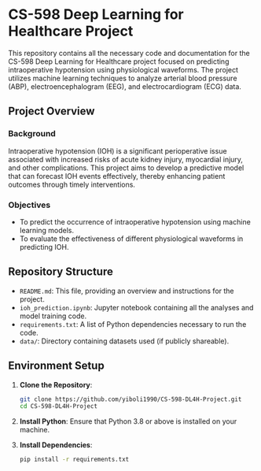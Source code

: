 # CS-598 Deep Learning for Healthcare Project

This repository contains all the necessary code and documentation for the CS-598 Deep Learning for Healthcare project focused on predicting intraoperative hypotension using physiological waveforms. The project utilizes machine learning techniques to analyze arterial blood pressure (ABP), electroencephalogram (EEG), and electrocardiogram (ECG) data.

## Project Overview

### Background
Intraoperative hypotension (IOH) is a significant perioperative issue associated with increased risks of acute kidney injury, myocardial injury, and other complications. This project aims to develop a predictive model that can forecast IOH events effectively, thereby enhancing patient outcomes through timely interventions.

### Objectives
- To predict the occurrence of intraoperative hypotension using machine learning models.
- To evaluate the effectiveness of different physiological waveforms in predicting IOH.

## Repository Structure

- `README.md`: This file, providing an overview and instructions for the project.
- `ioh_prediction.ipynb`: Jupyter notebook containing all the analyses and model training code.
- `requirements.txt`: A list of Python dependencies necessary to run the code.
- `data/`: Directory containing datasets used (if publicly shareable).

## Environment Setup

1. **Clone the Repository**:
   ```bash
   git clone https://github.com/yiboli1990/CS-598-DL4H-Project.git
   cd CS-598-DL4H-Project
   
2. **Install Python**: Ensure that Python 3.8 or above is installed on your machine.

3. **Install Dependencies**:
   ```bash
   pip install -r requirements.txt









   
